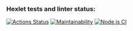 ### Hexlet tests and linter status:
[![Actions Status](https://github.com/annadan1/frontend-project-lvl1/workflows/hexlet-check/badge.svg)](https://github.com/annadan1/frontend-project-lvl1/actions)
[![Maintainability](https://api.codeclimate.com/v1/badges/0cc390782b09bd90f003/maintainability)](https://codeclimate.com/github/annadan1/frontend-project-lvl1/maintainability)
[![Node.js CI](https://github.com/annadan1/frontend-project-lvl1/actions/workflows/node.js.yml/badge.svg?branch=main)](https://github.com/annadan1/frontend-project-lvl1/actions/workflows/node.js.yml)
